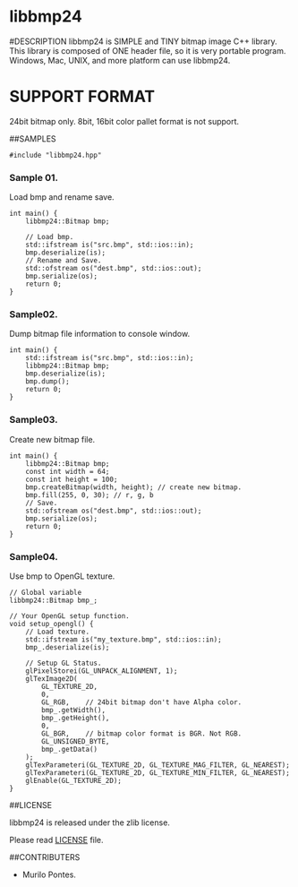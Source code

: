 # libbmp24

#DESCRIPTION
libbmp24 is SIMPLE and TINY bitmap image C++ library.
This library is composed of ONE header file, so it is very portable program. Windows, Mac, UNIX, and more platform can use libbmp24.

# SUPPORT FORMAT
24bit bitmap only.
8bit, 16bit color pallet format is not support.


##SAMPLES

    #include "libbmp24.hpp"

    
### Sample 01.
Load bmp and rename save.

    int main() {
        libbmp24::Bitmap bmp;
        
        // Load bmp.
        std::ifstream is("src.bmp", std::ios::in);
        bmp.deserialize(is);
        // Rename and Save.
        std::ofstream os("dest.bmp", std::ios::out);
        bmp.serialize(os);
        return 0;
    }



### Sample02.
Dump bitmap file information to console window.

    int main() {
        std::ifstream is("src.bmp", std::ios::in);
        libbmp24::Bitmap bmp;
        bmp.deserialize(is);
        bmp.dump();
        return 0;
    }
    
### Sample03.
Create new bitmap file.

    int main() {
        libbmp24::Bitmap bmp;
        const int width = 64;
        const int height = 100;
        bmp.createBitmap(width, height); // create new bitmap.
        bmp.fill(255, 0, 30); // r, g, b
        // Save.
        std::ofstream os("dest.bmp", std::ios::out);
        bmp.serialize(os);
        return 0;
    }
    
### Sample04.
Use bmp to OpenGL texture.

    // Global variable
    libbmp24::Bitmap bmp_;

    // Your OpenGL setup function.
    void setup_opengl() {
        // Load texture.
        std::ifstream is("my_texture.bmp", std::ios::in);
        bmp_.deserialize(is);
        
        // Setup GL Status.
        glPixelStorei(GL_UNPACK_ALIGNMENT, 1);
        glTexImage2D(
            GL_TEXTURE_2D,
            0,
            GL_RGB,    // 24bit bitmap don't have Alpha color.
            bmp_.getWidth(),
            bmp_.getHeight(),
            0,
            GL_BGR,    // bitmap color format is BGR. Not RGB.
            GL_UNSIGNED_BYTE,
            bmp_.getData()
        );
        glTexParameteri(GL_TEXTURE_2D, GL_TEXTURE_MAG_FILTER, GL_NEAREST);
        glTexParameteri(GL_TEXTURE_2D, GL_TEXTURE_MIN_FILTER, GL_NEAREST);
        glEnable(GL_TEXTURE_2D);
    }




##LICENSE

libbmp24 is released under the zlib license.

Please read [LICENSE](https://github.com/doscoy/libbmp24/blob/master/LICENSE) file.

##CONTRIBUTERS

* Murilo Pontes.
